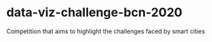 # data-viz-challenge-bcn-2020
Competition that aims to highlight the challenges faced by smart cities

